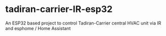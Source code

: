 # tadiran-carrier-IR-esp32
An ESP32 based project to control Tadiran-Carrier central HVAC unit via IR and esphome / Home Assistant
